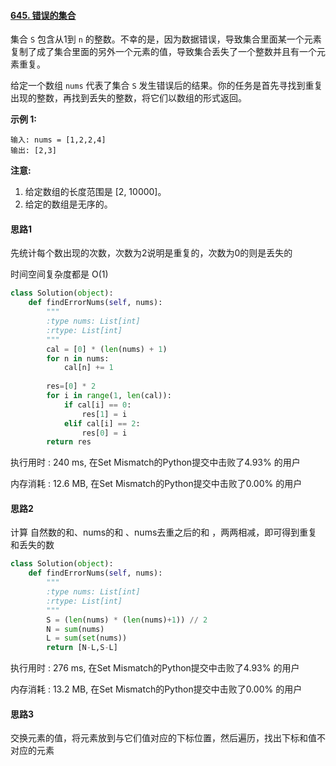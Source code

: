 #### [645. 错误的集合](https://leetcode-cn.com/problems/set-mismatch/)

集合 `S` 包含从1到 `n` 的整数。不幸的是，因为数据错误，导致集合里面某一个元素复制了成了集合里面的另外一个元素的值，导致集合丢失了一个整数并且有一个元素重复。

给定一个数组 `nums` 代表了集合 `S` 发生错误后的结果。你的任务是首先寻找到重复出现的整数，再找到丢失的整数，将它们以数组的形式返回。

**示例 1:**

```
输入: nums = [1,2,2,4]
输出: [2,3]
```

**注意:**

1. 给定数组的长度范围是 [2, 10000]。
2. 给定的数组是无序的。



#### 思路1

先统计每个数出现的次数，次数为2说明是重复的，次数为0的则是丢失的

时间空间复杂度都是 O(1)

```python
class Solution(object):
    def findErrorNums(self, nums):
        """
        :type nums: List[int]
        :rtype: List[int]
        """
        cal = [0] * (len(nums) + 1)
        for n in nums:
            cal[n] += 1
        
        res=[0] * 2
        for i in range(1, len(cal)):
            if cal[i] == 0:
                res[1] = i
            elif cal[i] == 2:
                res[0] = i
        return res
```

执行用时 : 240 ms, 在Set Mismatch的Python提交中击败了4.93% 的用户

内存消耗 : 12.6 MB, 在Set Mismatch的Python提交中击败了0.00% 的用户



#### 思路2

计算 自然数的和、nums的和 、nums去重之后的和 ，两两相减，即可得到重复和丢失的数

```python
class Solution(object):
    def findErrorNums(self, nums):
        """
        :type nums: List[int]
        :rtype: List[int]
        """
        S = (len(nums) * (len(nums)+1)) // 2
        N = sum(nums)
        L = sum(set(nums))
        return [N-L,S-L]
```

执行用时 : 276 ms, 在Set Mismatch的Python提交中击败了4.93% 的用户

内存消耗 : 13.2 MB, 在Set Mismatch的Python提交中击败了0.00% 的用户



#### 思路3

交换元素的值，将元素放到与它们值对应的下标位置，然后遍历，找出下标和值不对应的元素


